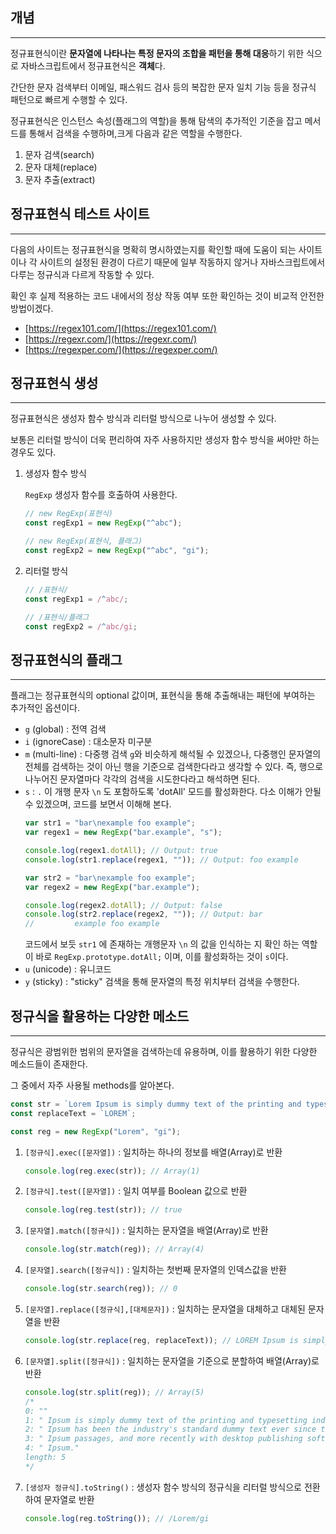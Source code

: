 ## 개념

---

정규표현식이란 **문자열에 나타나는 특정 문자의 조합을 패턴을 통해 대응**하기 위한 식으로 자바스크립트에서 정규표현식은 **객체**다.

간단한 문자 검색부터 이메일, 패스워드 검사 등의 복잡한 문자 일치 기능 등을 정규식 패턴으로 빠르게 수행할 수 있다.

정규표현식은 인스턴스 속성(플래그의 역할)을 통해 탐색의 추가적인 기준을 잡고 메서드를 통해서 검색을 수행하며,크게 다음과 같은 역할을 수행한다.

1. 문자 검색(search)
2. 문자 대체(replace)
3. 문자 추출(extract)

## 정규표현식 테스트 사이트

---

다음의 사이트는 정규표현식을 명확히 명시하였는지를 확인할 때에 도움이 되는 사이트이나 각 사이트의 설정된 환경이 다르기 때문에 일부 작동하지 않거나 자바스크립트에서 다루는 정규식과 다르게 작동할 수 있다.

확인 후 실제 적용하는 코드 내에서의 정상 작동 여부 또한 확인하는 것이 비교적 안전한 방법이겠다.

- [https://regex101.com/](https://regex101.com/)
- [https://regexr.com/](https://regexr.com/)
- [https://regexper.com/](https://regexper.com/)

## 정규표현식 생성

---

정규표현식은 생성자 함수 방식과 리터럴 방식으로 나누어 생성할 수 있다.

보통은 리터럴 방식이 더욱 편리하여 자주 사용하지만 생성자 함수 방식을 써야만 하는 경우도 있다.

1. 생성자 함수 방식

   `RegExp` 생성자 함수를 호출하여 사용한다.

   ```jsx
   // new RegExp(표현식)
   const regExp1 = new RegExp("^abc");

   // new RegExp(표현식, 플래그)
   const regExp2 = new RegExp("^abc", "gi");
   ```

1. 리터럴 방식

   ```jsx
   // /표현식/
   const regExp1 = /^abc/;

   // /표현식/플래그
   const regExp2 = /^abc/gi;
   ```

## 정규표현식의 플래그

---

플래그는 정규표현식의 optional 값이며, 표현식을 통해 추출해내는 패턴에 부여하는 추가적인 옵션이다.

- `g` (global) : 전역 검색
- `i` (ignoreCase) : 대소문자 미구분
- `m` (multi-line) : 다중행 검색
  `g`와 비슷하게 해석될 수 있겠으나, 다중행인 문자열의 전체를 검색하는 것이 아닌 행을 기준으로 검색한다라고 생각할 수 있다.
  즉, 행으로 나누어진 문자열마다 각각의 검색을 시도한다라고 해석하면 된다.
- `s` : `.` 이 개행 문자 `\n` 도 포함하도록 'dotAll' 모드를 활성화한다.
  다소 이해가 안될 수 있겠으며, 코드를 보면서 이해해 본다.
  ```jsx
  var str1 = "bar\nexample foo example";
  var regex1 = new RegExp("bar.example", "s");

  console.log(regex1.dotAll); // Output: true
  console.log(str1.replace(regex1, "")); // Output: foo example

  var str2 = "bar\nexample foo example";
  var regex2 = new RegExp("bar.example");

  console.log(regex2.dotAll); // Output: false
  console.log(str2.replace(regex2, "")); // Output: bar
  //         example foo example
  ```
  코드에서 보듯 `str1` 에 존재하는 개행문자 `\n` 의 값을 인식하는 지 확인 하는 역할이 바로 `RegExp.prototype.dotAll;` 이며, 이를 활성화하는 것이 `s`이다.
- `u` (unicode) : 유니코드
- `y` (sticky) : "sticky" 검색을 통해 문자열의 특정 위치부터 검색을 수행한다.

## 정규식을 활용하는 다양한 메소드

---

정규식은 광범위한 범위의 문자열을 검색하는데 유용하며, 이를 활용하기 위한 다양한 메소드들이 존재한다.

그 중에서 자주 사용될 methods를 알아본다.

```jsx
const str = `Lorem Ipsum is simply dummy text of the printing and typesetting industry. Lorem Ipsum has been the industry's standard dummy text ever since the 1500s, when an unknown printer took a galley of type and scrambled it to make a type specimen book. It has survived not only five centuries, but also the leap into electronic typesetting, remaining essentially unchanged. It was popularised in the 1960s with the release of Letraset sheets containing Lorem Ipsum passages, and more recently with desktop publishing software like Aldus PageMaker including versions of Lorem Ipsum.`;
const replaceText = `LOREM`;

const reg = new RegExp("Lorem", "gi");
```

1. `[정규식].exec([문자열])` : 일치하는 하나의 정보를 배열(Array)로 반환

   ```jsx
   console.log(reg.exec(str)); // Array(1)
   ```

2. `[정규식].test([문자열])` : 일치 여부를 Boolean 값으로 반환

   ```jsx
   console.log(reg.test(str)); // true
   ```

3. `[문자열].match([정규식])` : 일치하는 문자열을 배열(Array)로 반환

   ```jsx
   console.log(str.match(reg)); // Array(4)
   ```

4. `[문자열].search([정규식])` : 일치하는 첫번째 문자열의 인덱스값을 반환

   ```jsx
   console.log(str.search(reg)); // 0
   ```

5. `[문자열].replace([정규식],[대체문자])` : 일치하는 문자열을 대체하고 대체된 문자열을 반환

   ```jsx
   console.log(str.replace(reg, replaceText)); // LOREM Ipsum is simply dummy text of the printing and typesetting industry. LOREM Ipsum...
   ```

6. `[문자열].split([정규식])` : 일치하는 문자열을 기준으로 분할하여 배열(Array)로 반환

   ```jsx
   console.log(str.split(reg)); // Array(5)
   /*
   0: ""
   1: " Ipsum is simply dummy text of the printing and typesetting industry. "
   2: " Ipsum has been the industry's standard dummy text ever since the 1500s, when an unknown printer took a galley of type and scrambled it to make a type specimen book. It has survived not only five centuries, but also the leap into electronic typesetting, remaining essentially unchanged. It was popularised in the 1960s with the release of Letraset sheets containing "
   3: " Ipsum passages, and more recently with desktop publishing software like Aldus PageMaker including versions of "
   4: " Ipsum."
   length: 5
   */
   ```

7. `[생성자 정규식].toString()` : 생성자 함수 방식의 정규식을 리터럴 방식으로 전환하여 문자열로 반환

   ```jsx
   console.log(reg.toString()); // /Lorem/gi
   ```
